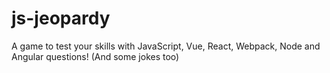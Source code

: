 # js-jeopardy
A game to test your skills with JavaScript, Vue, React, Webpack, Node and Angular questions! (And some jokes too)
